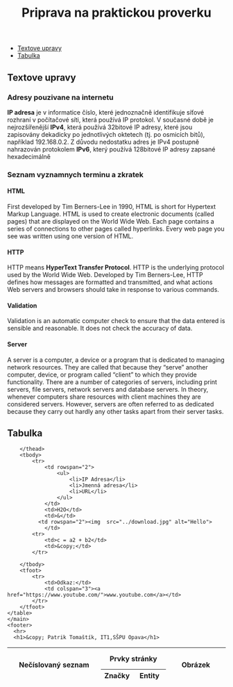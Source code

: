 <!DOCTYPE html>
<html lang="cs">
  <head>
    <meta charset="UTF-8" />
    <meta http-equiv="X-UA-Compatible" content="IE=edge" />
    <meta name="viewport" content="width=device-width, initial-scale=1.0" />
    <link rel="stylesheet" href="../css/style.css" />
    <title>Priprava na praktickou prověrku</title>
  </head>
  <body>
    <header>
      <h1>Priprava na praktickou proverku</h1>
    </header>
     <main>
      <ul>
      <li><a href="#s1">Textove upravy</a></li>
      <li><a href="#s2">Tabulka</a></li>
      </ul>
      <h2 id="s1">Textove upravy</h2>
      <h3>Adresy pouzivane na internetu</h3>
      <p>
        <b>IP adresa</b> je v informatice číslo, které jednoznačně identifikuje
        síťové rozhraní v počítačové síti, která používá IP protokol. V současné
        době je nejrozšířenější <b>IPv4</b>, která používá 32bitové IP adresy,
        které jsou zapisovány dekadicky po jednotlivých oktetech (tj. po
        osmicích bitů), například 192.168.0.2. Z důvodu nedostatku adres je IPv4
        postupně nahrazován protokolem <b>IPv6</b>, který používá 128bitové IP
        adresy zapsané hexadecimálně
      </p>
      <h3>Seznam vyznamnych terminu a zkratek</h3>
      <h4>HTML</h4>
      <p>
        First developed by Tim Berners-Lee in 1990, HTML is short for Hypertext
        Markup Language. HTML is used to create electronic documents (called
        pages) that are displayed on the World Wide Web. Each page contains a
        series of connections to other pages called hyperlinks. Every web page
        you see was written using one version of HTML.
      </p>
      <h4>HTTP</h4>
      <p>
        HTTP means <b>HyperText Transfer Protocol</b>. HTTP is the underlying
        protocol used by the World Wide Web. Developed by Tim Berners-Lee, HTTP
        defines how messages are formatted and transmitted, and what actions Web
        servers and browsers should take in response to various commands.
      </p>
      <h4>Validation</h4>
      <p>
        Validation is an automatic computer check to ensure that the data
        entered is sensible and reasonable. It does not check the accuracy of
        data.
      </p>
      <h4>Server</h4>
      <p>
        A server is a computer, a device or a program that is dedicated to
        managing network resources. They are called that because they “serve”
        another computer, device, or program called “client” to which they
        provide functionality. There are a number of categories of servers,
        including print servers, file servers, network servers and database
        servers. In theory, whenever computers share resources with client
        machines they are considered servers. However, servers are often
        referred to as dedicated because they carry out hardly any other tasks
        apart from their server tasks.
      </p>
      <h2 id="s2">Tabulka</h2>
      <table style="margin-bottom: 3%;">
        <thead>
            <tr style="height: 50px;">
                <th rowspan="2" style="width: 200px;">Nečíslovaný seznam</th>
                <th colspan="2">Prvky stránky</th>
                <th rowspan="2">Obrázek</th>
            <tr>
                <th style="width: 12%;">Značky</th>
                <th style="width: 15%">Entity</th>
            </tr>


        </thead>
        <tbody>
            <tr>
                <td rowspan="2">
                    <ul>
                        <li>IP Adresa</li>
                        <li>Jmenná adresa</li>
                        <li>URL</li>
                    </ul>
                </td>
                <td>H2O</td>
                <td>&</td>
              <td rowspan="2"><img  src="../download.jpg" alt="Hello">
                </td>
            <tr>
                <td>c = a2 + b2</td>
                <td>&copy;</td>
            </tr>

        </tbody>
        <tfoot>
            <tr>
                <td>Odkaz:</td>
                <td colspan="3"><a href="https://www.youtube.com/">www.youtube.com</a></td>
            </tr>
        </tfoot>
    </table>
    </main>
    <footer>
      <hr>
      <h1>&copy; Patrik Tomaštík, IT1,SŠPU Opava</h1>
  </footer>
  </body>
</html>
